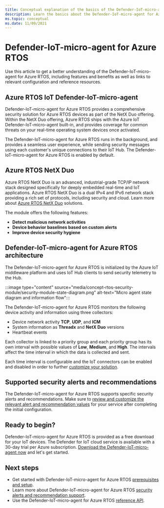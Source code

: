 ```yaml
---
title: Conceptual explanation of the basics of the Defender-IoT-micro-agent for Azure RTOS 
description: Learn the basics about the Defender-IoT-micro-agent for Azure RTOS concepts and workflow.
ms.topic: conceptual
ms.date: 11/09/2021
---
```


# Defender-IoT-micro-agent for Azure RTOS

Use this article to get a better understanding of the Defender-IoT-micro-agent for Azure RTOS, including features and benefits as well as links to relevant configuration and reference resources. 

## Azure RTOS IoT Defender-IoT-micro-agent

Defender-IoT-micro-agent for Azure RTOS provides a comprehensive security solution for Azure RTOS devices as part of the NetX Duo offering. Within the NetX Duo offering, Azure RTOS ships with the Azure IoT Defender-IoT-micro-agent built-in, and provides coverage for common threats on your real-time operating system devices once activated.

The Defender-IoT-micro-agent for Azure RTOS runs in the background, and provides a seamless user experience, while sending security messages using each customer's unique connections to their IoT Hub. The Defender-IoT-micro-agent for Azure RTOS is enabled by default.  

## Azure RTOS NetX Duo

Azure RTOS NetX Duo is an advanced, industrial-grade TCP/IP network stack designed specifically for deeply embedded real-time and IoT applications. Azure RTOS NetX Duo is a dual IPv4 and IPv6 network stack providing a rich set of protocols, including security and cloud. Learn more about [Azure RTOS NetX Duo](/azure/rtos/netx-duo/) solutions.

The module offers the following features:

- **Detect malicious network activities**
- **Device behavior baselines based on custom alerts**
- **Improve device security hygiene**

## Defender-IoT-micro-agent for Azure RTOS architecture

The Defender-IoT-micro-agent for Azure RTOS is initialized by the Azure IoT middleware platform and uses IoT Hub clients to send security telemetry to the Hub.

:::image type="content" source="media/concept-rtos-security-module/security-module-state-diagram.png" alt-text="Micro agent state diagram and information flow":::


The Defender-IoT-micro-agent for Azure RTOS monitors the following device activity and information using three collectors:
- Device network activity **TCP**, **UDP**, and **ICM**
- System information as **Threadx** and **NetX Duo** versions
- Heartbeat events

Each collector is linked to a priority group and each priority group has its own interval with possible values of **Low**, **Medium**, and **High**. The intervals affect the time interval in which the data is collected and sent.

Each time interval is configurable and the IoT connectors can be enabled and disabled in order to further [customize your solution](how-to-azure-rtos-security-module.md). 

## Supported security alerts and recommendations

The Defender-IoT-micro-agent for Azure RTOS supports specific security alerts and recommendations. Make sure to [review and customize the relevant alert and recommendation values](concept-rtos-security-alerts-recommendations.md) for your service after completing the initial configuration.

## Ready to begin?

Defender-IoT-micro-agent for Azure RTOS is provided as a free download for your IoT devices. The Defender for IoT cloud service is available with a 30-day trial per Azure subscription. [Download the Defender-IoT-micro-agent now](https://github.com/azure-rtos/azure-iot-preview/releases) and let's get started. 

## Next steps

- Get started with Defender-IoT-micro-agent for Azure RTOS [prerequisites and setup](quickstart-azure-rtos-security-module.md).
- Learn more about Defender-IoT-micro-agent for Azure RTOS [security alerts and recommendation support](concept-rtos-security-alerts-recommendations.md). 
- Use the Defender-IoT-micro-agent for Azure RTOS [reference API](azure-rtos-security-module-api.md).
